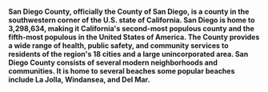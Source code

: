 **San Diego County, officially the County of San Diego, is a county in the southwestern corner of the U.S. state of California. San Diego is home to 3,298,634, making it California's second-most populous county and the fifth-most populous in the United States of America. The County provides a wide range of health, public safety, and community services to residents of the region's 18 cities and a large unincorporated area. San Diego County consists of several modern neighborhoods and communities. It is home to several beaches some popular beaches include La Jolla, Windansea, and Del Mar.** 

<style>

@charset "UTF-8";


#SLIDE_BG {
    width: 100%;
    height: 100vh;
    background-position: center center;
    background-size: cover; 
    background-repeat: no-repeat; 
    backface-visibility: hidden;
    animation: slideBg 20s linear infinite 0s; 
    animation-timing-function: ease-in-out;
    background-image: url('/lajolla.jpg');
}

@keyframes slideBg {
    0% {
        background-image: url('/lajolla.jpg'); 

    }
    10% {
        background-image: url('/balboapark.jpg'); 

    }
    20% {
        background-image: url('/padrespark.jpg'); 

    }
    30% {
        background-image: url('/pier.jpg'); 

    }
    40% {
        background-image: url('/belmont.jpeg');
    }
    50% {
        background-image: url('/airandspace.jpeg');
    }
    60% {
        background-image: url('/cliffs.jpeg');
    }
    70% {
        background-image: url('/seaport.jpeg');
    }
    80% {
        background-image: url('/gaslampquarter.jpg'); 

    }
    90% {
        background-image: url('/italy.jpeg');
    }
    100% {
        background-image: url('/sdzoo.jpeg');
    }
}

</style>

<html>
<head>
<meta charset="UTF-8">
</head>
</html>
